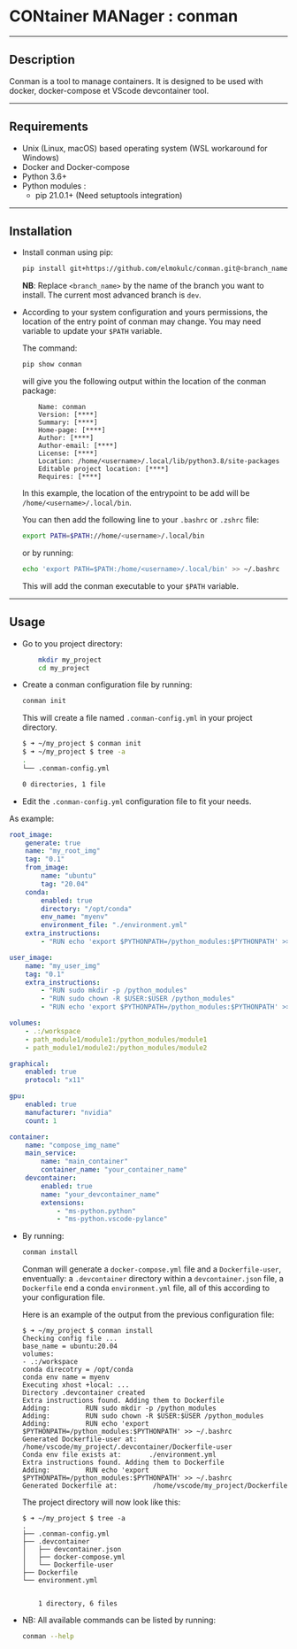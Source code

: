 # **CON**tainer **MAN**ager : conman
---

## Description

Conman is a tool to manage containers. It is designed to be used with docker, docker-compose et VScode devcontainer tool.

---

## Requirements 

- Unix (Linux, macOS) based operating system (WSL workaround for Windows)
- Docker and Docker-compose
- Python 3.6+
- Python modules :
    - pip 21.0.1+ (Need setuptools integration)

---

## Installation

- Install conman using pip:

    ```bash
    pip install git+https://github.com/elmokulc/conman.git@<branch_name>
    ```

    **NB**: Replace `<branch_name>` by the name of the branch you want to install. The current most advanced branch is `dev`.

- According to your system configuration and yours permissions, the location of the entry point of conman may change.
You may need variable to update your `$PATH` variable.

    The command:

    ```bash
    pip show conman
    ```
    
    will give you the following output within the location of the conman package:
    ```console hl_lines="1"
        Name: conman
        Version: [****]
        Summary: [****]
        Home-page: [****]
        Author: [****]
        Author-email: [****]
        License: [****]
        Location: /home/<username>/.local/lib/python3.8/site-packages
        Editable project location: [****]
        Requires: [****]
    ```
    In this example, the location of the entrypoint to be add will be `/home/<username>/.local/bin`.

    You can then add the following line to your `.bashrc` or `.zshrc` file:

    ```bash
    export PATH=$PATH://home/<username>/.local/bin
    ```

    or by running:

    ```bash
    echo 'export PATH=$PATH:/home/<username>/.local/bin' >> ~/.bashrc
    ```


    This will add the conman executable to your `$PATH` variable.

---

## Usage

- Go to you project directory:

    ```bash
        mkdir my_project
        cd my_project
    ```
- Create a conman configuration file by running:

    ```bash
    conman init
    ```

    This will create a file named `.conman-config.yml` in your project directory.

    ```bash
    $ ➜ ~/my_project $ conman init
    $ ➜ ~/my_project $ tree -a
    .
    └── .conman-config.yml

    0 directories, 1 file
    ```
- Edit the `.conman-config.yml` configuration file to fit your needs.

As example:

```yml 
root_image:
    generate: true
    name: "my_root_img"
    tag: "0.1"
    from_image: 
        name: "ubuntu"
        tag: "20.04"
    conda:
        enabled: true
        directory: "/opt/conda"
        env_name: "myenv"
        environment_file: "./environment.yml"
    extra_instructions: 
        - "RUN echo 'export $PYTHONPATH=/python_modules:$PYTHONPATH' >> ~/.bashrc"

user_image:
    name: "my_user_img"
    tag: "0.1"
    extra_instructions: 
        - "RUN sudo mkdir -p /python_modules"
        - "RUN sudo chown -R $USER:$USER /python_modules"
        - "RUN echo 'export $PYTHONPATH=/python_modules:$PYTHONPATH' >> ~/.bashrc"

volumes:
    - .:/workspace
    - path_module1/module1:/python_modules/module1
    - path_module1/module2:/python_modules/module2

graphical:
    enabled: true
    protocol: "x11"

gpu:
    enabled: true
    manufacturer: "nvidia"
    count: 1

container:
    name: "compose_img_name"
    main_service:
        name: "main_container"
        container_name: "your_container_name"
    devcontainer:
        enabled: true
        name: "your_devcontainer_name"
        extensions:
            - "ms-python.python"
            - "ms-python.vscode-pylance"
```

- By running: 
    
    ```bash
    conman install
    ```

    Conman will generate a `docker-compose.yml` file and a `Dockerfile-user`, enventually: a `.devcontainer` directory within a `devcontainer.json` file, a `Dockerfile` end a conda `environment.yml` file, all of this according to your configuration file.

    Here is an example of the output from the previous configuration file:

    ```console
    $ ➜ ~/my_project $ conman install
    Checking config file ...
    base_name = ubuntu:20.04
    volumes:
    - .:/workspace
    conda direcotry = /opt/conda
    conda env name = myenv
    Executing xhost +local: ...
    Directory .devcontainer created
    Extra instructions found. Adding them to Dockerfile
    Adding:         RUN sudo mkdir -p /python_modules
    Adding:         RUN sudo chown -R $USER:$USER /python_modules
    Adding:         RUN echo 'export $PYTHONPATH=/python_modules:$PYTHONPATH' >> ~/.bashrc
    Generated Dockerfile-user at:    /home/vscode/my_project/.devcontainer/Dockerfile-user
    Conda env file exists at:       ./environment.yml
    Extra instructions found. Adding them to Dockerfile
    Adding:         RUN echo 'export $PYTHONPATH=/python_modules:$PYTHONPATH' >> ~/.bashrc
    Generated Dockerfile at:         /home/vscode/my_project/Dockerfile
    ```
    The project directory will now look like this:
    ```console
    $ ➜ ~/my_project $ tree -a
    .
    ├── .conman-config.yml
    ├── .devcontainer
    │   ├── devcontainer.json
    │   ├── docker-compose.yml
    │   └── Dockerfile-user
    ├── Dockerfile
    └── environment.yml


        1 directory, 6 files   
    ``` 

- NB:  All available commands can be listed by running:

    ```bash
    conman --help
    ```